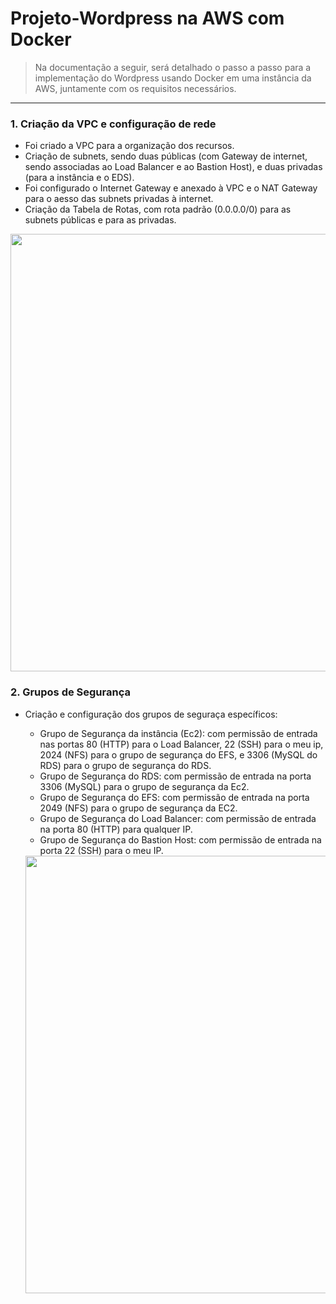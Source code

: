 # Projeto-Wordpress na AWS com Docker

> Na documentação a seguir, será detalhado o passo a passo para a implementação do Wordpress usando Docker em uma instância da AWS, juntamente com os requisitos necessários.


---


### 1. Criação da VPC e configuração de rede

- Foi criado a VPC para a organização dos recursos.
 - Criação de subnets, sendo duas públicas (com Gateway de internet, sendo associadas ao Load Balancer e ao Bastion Host), e duas privadas (para a instância e o EDS).
- Foi configurado o Internet Gateway e anexado à VPC e o NAT Gateway para o aesso das subnets privadas à internet.
- Criação da Tabela de Rotas, com rota padrão (0.0.0.0/0) para as subnets públicas e para as privadas.


 <img src="https://github.com/user-attachments/assets/04f5dd40-9cd7-4fac-84a8-4fc32179129b"  alt="" width="700"/>
</p>


### 2. Grupos de Segurança
- Criação e configuração dos grupos de seguraça específicos:
  - Grupo de Segurança da instância (Ec2): com permissão de entrada nas portas 80 (HTTP) para o Load Balancer, 22 (SSH) para o meu ip, 2024 (NFS) para o grupo de segurança do EFS, e 3306 (MySQL do RDS) para o grupo de segurança do RDS.
  - Grupo de Segurança do RDS: com permissão de entrada na porta 3306 (MySQL) para o grupo de segurança da Ec2.
  - Grupo de Segurança do EFS: com permissão de entrada na porta 2049 (NFS) para o grupo de segurança da EC2.
  - Grupo de Segurança do Load Balancer: com permissão de entrada na porta 80 (HTTP) para qualquer IP.
  - Grupo de Segurança do Bastion Host: com permissão de entrada na porta 22 (SSH) para o meu IP.
 

  <img src=""  alt="" width="700"/>
</p>




